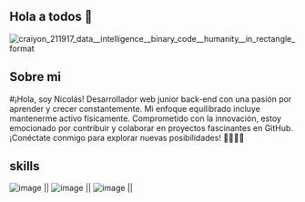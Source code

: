 ## Hola a todos 👋

![craiyon_211917_data__intelligence__binary_code__humanity__in_rectangle_format](https://github.com/nicolasmahecha1125/nicolasmahecha1125/assets/141942565/7c4dac37-c13d-4e1f-acb3-8e81ebca04b2)

## Sobre mi
#¡Hola, soy Nicolás! Desarrollador web junior back-end con una pasión por aprender y crecer constantemente. Mi enfoque equilibrado incluye mantenerme activo físicamente. Comprometido con la innovación, estoy emocionado por contribuir y colaborar en proyectos fascinantes en GitHub. ¡Conéctate conmigo para explorar nuevas posibilidades! 🚀👨‍💻✨


## skills
![image](https://github.com/nicolasmahecha1125/nicolasmahecha1125/assets/141942565/d8e54180-7407-48e4-a8dc-a831b41f4971) || ![image](https://github.com/nicolasmahecha1125/nicolasmahecha1125/assets/141942565/b4b72d72-f042-4fbb-9bbb-5c754f92cce9) || ![image](https://github.com/nicolasmahecha1125/nicolasmahecha1125/assets/141942565/041741cb-f1dd-4ba6-86f1-0810d617e54a) || 





